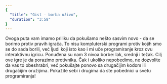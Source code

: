 ```yaml
---
{
  "title": "Gist - borba uživo",
  "duration": "3:58"
}
---
```


Ovoga puta vam imamo priliku da pokušamo nešto sasvim novo - da se borimo protiv pravih igrača. To nisu kompluterski programi protiv kojih smo se do sada borili, već ljudi koji isto kao i mi uče programiranje kroz ovu interaktivnu igricu. Ponuđena su nam 3 nivoa borbe: lak, srednji i težak. Cilj ove igre je da porazimo protivnika. Čak i ukoliko nepobedimo, ne dozvolite da vas to obeshrabri, već pokušajte ponovo sa drugačijim kodom ili drugačijim oružijima. Pokažite sebi i drugima da ste pobednici u svetu programiranja!
